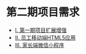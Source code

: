 # 第二期项目需求

* [I. 第一期项目扩展增强](part1/README.md)
* [II. 员工移动端HTML5应用](part2/README.md)
* [III. 家长端微信小程序](part3/README.md)
